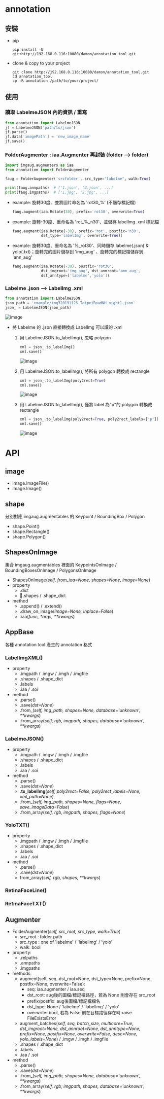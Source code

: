 # annotation
## 安裝
- pip
    ```shell
    pip install -U git+http://192.168.0.116:10080/damon/annotation_tool.git
    ```

- clone & copy to your project
    ```shell
    git clone http://192.168.0.116:10080/damon/annotation_tool.git
    cd annotation_tool
    cp -R annotation /path/to/your/project/
    ```

## 使用

### 讀取 LabelmeJSON 內的資訊 / 重寫
```python
from annotation import LabelmeJSON
jf = LabelmeJSON('path/to/json')
jf.parse()
jf.data['imagePath'] = 'new_image_name'
jf.save()
```

### FolderAugmenter : iaa.Augmenter 再封裝 (folder --> folder)
```python
import imgaug.augmenters as iaa
from annotation import FolderAugmenter

faug = FolderAugmenter('srcfolder', src_type="labelme", walk=True)

print(faug.annpaths)  # ['1.json', '2.json', ...]
print(faug.imgpaths)  # ['1.jpg', '2.jpg', ...]
```
- example: 旋轉30度、並將圖片命名為 'rot30_%' (不儲存標記檔)
  ```python
  faug.augment(iaa.Rotate(30), prefix='rot30', overwrite=True)
  ```
- example: 旋轉-30度、重命名為 'rot_%_n30'、並儲存 labelImg .xml 標記檔
  ```python
  faug.augment(iaa.Rotate(-30), prefix='rot', postfix='n30',
               dst_type='labelImg', overwrite=True))
  ```
- example: 旋轉30度、重命名為 '%_rot30'、同時儲存 labelme(.json) & yolo(.txt)；旋轉完的圖片儲存到 'img_aug' 、旋轉完的標記檔儲存到 'ann_aug'
  ```python
  faug.augment(iaa.Rotate(-30), postfix='rot30',
               dst_imgroot='img_aug', dst_annroot='ann_aug',
               dst_anntype=['labelme','yolo'])
  ```

### Labelme .json --> LabelImg .xml
```python
from annotation import LabelmeJSON
json_path = 'example/img320191126_TaipeiRoadNH_night1.json'
json_ = LabelmeJSON(json_path)
```
![image](example/sample_labelme%20.png)
- 將 Labelme 的 .json 直接轉換成 LabelImg 可以讀的 .xml
    1. 用 LabelmeJSON.to_labelImg(), 忽略 polygon
        ```python
        xml = json_.to_labelImg()
        xml.save()
        ```
        ![image](example/sample_xml1.png)

    2. 用 LabelmeJSON.to_labelImg(), 將所有 polygon 轉換成  rectangle
        ```python
        xml = json_.to_labelImg(poly2rect=True)
        xml.save()
        ```
        ![image](example/sample_xml2.png)
    
    3. 用 LabelmeJSON.to_labelImg(), 僅將 label 為"p"的 polygon 轉換成  rectangle
        ```python
        xml = json_.to_labelImg(poly2rect=True, poly2rect_labels=['p'])
        xml.save()
        ```
        ![image](example/sample_xml3.png)


# API
## image
- image.ImageFile()
- image.Image()

## shape
分別對應 imgaug.augmentables 的 Keypoint / BoundingBox / Polygon
- shape.Point()
- shape.Rectangle()
- shape.Polygon()

## ShapesOnImage
集合 imgaug.augmentables 裡面的 KeypointsOnImage / BoundingBoxesOnImage / PolygonsOnImage
- ShapesOnImage(_self, from_iaa=None, shapes=None, image=None_)
- property
  - .dict
  - .shapes / .shape_dict
- method
  - .append() / .extend()
  - .draw_on_image(_image=None, inplace=False_)
  - .iaa(_func, *args, **kwargs_)

## AppBase
各種 annotation tool 產生的 annotation 格式
### LabelImgXML()
- property
  - .imgpath / .imgw / .imgh / .imgfile
  - .shapes / .shape_dict
  - .labels
  - .iaa / .soi
- method
  - .parse()
  - .save(_dst=None_)
  - .from_(_self, img_path, shapes=None, database='unknown', **kwargs_)
  - .from_array(_self, rgb, imgpath, shapes, database='unknown', **kwargs_)

### LabelmeJSON()
- property
  - .imgpath / .imgw / .imgh / .imgfile
  - .shapes / .shape_dict
  - .labels
  - .iaa / .soi
- method
  - .parse()
  - .save(_dst=None_)
  - .**to_labelImg**(_self, poly2rect=False, poly2rect_labels=None, xml_path=None_)
  - .from_(*self, img_path, shapes=None, flags=None, save_imageData=False*)
  - .from_array(*self, rgb, imgpath, shapes, flags=None*)

### YoloTXT()
- property
  - .imgpath / .imgw / .imgh / .imgfile
  - .shapes / .shape_dict
  - .labels
  - .iaa / .soi
- method
  - .parse()
  - .save(_dst=None_)
  - from_array(_self, rgb, shapes, **kwargs_)

### RetinaFaceLine()
### RetinaFaceTXT()

## Augmenter
- FolderAugmenter(*self, src_root, src_type, walk=True*)
  - src_root : folder path
  - src_type : one of 'labelme' / 'labelImg' / 'yolo'
  - walk: bool
- property:
  - .relpaths
  - .annpaths
  - .imgpaths
- methods:
  - augment(self, seq, dst_root=None, dst_type=None, prefix=None, postfix=None, overwrite=False):
    - seq: iaa.augmenter / iaa.seq
    - dst_root: aug後的圖檔/標記檔路徑，若為 None 則會存在 src_root
    - prefix/postfix: aug後圖檔/標記檔檔名
    - dst_type: None / 'labelme' / 'labelImg' / 'yolo'
    - overwrite: bool, 若為 False 則在目標路徑存在時 raise FileExistsError
  - augment_batches(_self, seq,
                    batch_size, multicore=True,
                    dst_imgroot=None,
                    dst_annroot=None, dst_anntype=None,
                    prefix=None, postfix=None, overwrite=False,
                    desc=None,
                    yolo_labels=None_) / .imgw / .imgh / .imgfile
  - .shapes / .shape_dict
  - .labels
  - .iaa / .soi
- method
  - .parse()
  - .save(_dst=None_)
  - .from_(_self, img_path, shapes=None, database='unknown', **kwargs_)
  - .from_array(_self, rgb, imgpath, shapes, database='unknown', **kwargs_)
